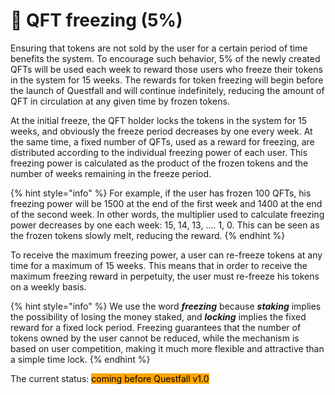 # 🧊 QFT freezing (5%)

Ensuring that tokens are not sold by the user for a certain period of time benefits the system. To encourage such behavior, 5% of the newly created QFTs will be used each week to reward those users who freeze their tokens in the system for 15 weeks. The rewards for token freezing will begin before the launch of Questfall and will continue indefinitely, reducing the amount of QFT in circulation at any given time by frozen tokens.

At the initial freeze, the QFT holder locks the tokens in the system for 15 weeks, and obviously the freeze period decreases by one every week. At the same time, a fixed number of QFTs, used as a reward for freezing, are distributed according to the individual freezing power of each user. This freezing power is calculated as the product of the frozen tokens and the number of weeks remaining in the freeze period.

{% hint style="info" %}
For example, if the user has frozen 100 QFTs, his freezing power will be 1500 at the end of the first week and 1400 at the end of the second week. In other words, the multiplier used to calculate freezing power decreases by one each week: 15, 14, 13, .... 1, 0. This can be seen as the frozen tokens slowly melt, reducing the reward.
{% endhint %}

To receive the maximum freezing power, a user can re-freeze tokens at any time for a maximum of 15 weeks. This means that in order to receive the maximum freezing reward in perpetuity, the user must re-freeze his tokens on a weekly basis.

{% hint style="info" %}
We use the word _**freezing**_ because _**staking**_ implies the possibility of losing the money staked, and _**locking**_ implies the fixed reward for a fixed lock period. Freezing guarantees that the number of tokens owned by the user cannot be reduced, while the mechanism is based on user competition, making it much more flexible and attractive than a simple time lock.
{% endhint %}





The current status: <mark style="background-color:orange;">coming before Questfall v1.0</mark>&#x20;
